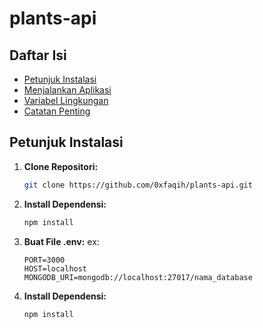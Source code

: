 # plants-api

## Daftar Isi

- [Petunjuk Instalasi](#petunjuk-instalasi)
- [Menjalankan Aplikasi](#menjalankan-aplikasi)
- [Variabel Lingkungan](#variabel-lingkungan)
- [Catatan Penting](#catatan-penting)

## Petunjuk Instalasi

1. **Clone Repositori:**
   ```bash
   git clone https://github.com/0xfaqih/plants-api.git
2. **Install Dependensi:**
   ```bash
   npm install
3. **Buat File .env:**
   ex:
   ```
   PORT=3000
   HOST=localhost
   MONGODB_URI=mongodb://localhost:27017/nama_database
2. **Install Dependensi:**
   ```bash
   npm install
